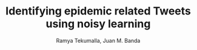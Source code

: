 ---
paperId: 3
author: Ramya Tekumalla, Juan M. Banda
publicationauthor: Tekumalla, R. et al.
title: Identifying epidemic related Tweets using noisy learning
pdf: --
poster: 
alt: --
type: 
topic: 
subtopic: 
link: 
conference: naacl
year: 2022
tags: naacl-2022
location: Virtual
---